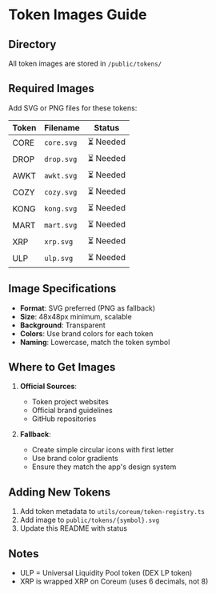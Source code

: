 # Token Images Guide

## Directory
All token images are stored in `/public/tokens/`

## Required Images

Add SVG or PNG files for these tokens:

| Token | Filename | Status |
|-------|----------|--------|
| CORE | `core.svg` | ⏳ Needed |
| DROP | `drop.svg` | ⏳ Needed |
| AWKT | `awkt.svg` | ⏳ Needed |
| COZY | `cozy.svg` | ⏳ Needed |
| KONG | `kong.svg` | ⏳ Needed |
| MART | `mart.svg` | ⏳ Needed |
| XRP | `xrp.svg` | ⏳ Needed |
| ULP | `ulp.svg` | ⏳ Needed |

## Image Specifications

- **Format**: SVG preferred (PNG as fallback)
- **Size**: 48x48px minimum, scalable
- **Background**: Transparent
- **Colors**: Use brand colors for each token
- **Naming**: Lowercase, match the token symbol

## Where to Get Images

1. **Official Sources**:
   - Token project websites
   - Official brand guidelines
   - GitHub repositories

2. **Fallback**:
   - Create simple circular icons with first letter
   - Use brand color gradients
   - Ensure they match the app's design system

## Adding New Tokens

1. Add token metadata to `utils/coreum/token-registry.ts`
2. Add image to `public/tokens/{symbol}.svg`
3. Update this README with status

## Notes

- ULP = Universal Liquidity Pool token (DEX LP token)
- XRP is wrapped XRP on Coreum (uses 6 decimals, not 8)

